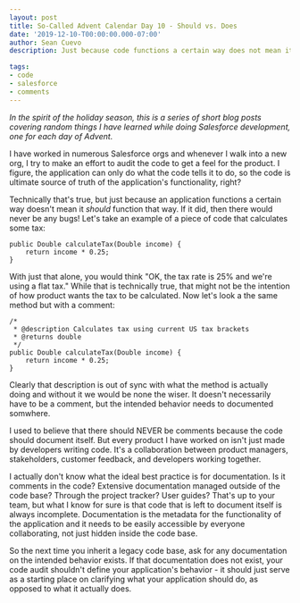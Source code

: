 ```yaml
---
layout: post
title: So-Called Advent Calendar Day 10 - Should vs. Does
date: '2019-12-10-T00:00:00.000-07:00'
author: Sean Cuevo
description: Just because code functions a certain way does not mean it should

tags:
- code
- salesforce
- comments
---
```


*In the spirit of the holiday season, this is a series of short blog posts covering random things I have learned while doing Salesforce development, one for each day of Advent.*

I have worked in numerous Salesforce orgs and whenever I walk into a new org, I try to make an effort to audit the code to get a feel for the product. I figure, the application can only do what the code tells it to do, so the code is ultimate source of truth of the application's functionality, right?

Technically that's true, but just because an application functions a certain way doesn't mean it *should* function that way. If it did, then there would never be any bugs! Let's take an example of a piece of code that calculates some tax:

```
public Double calculateTax(Double income) {
    return income * 0.25;
}
```

With just that alone, you would think "OK, the tax rate is 25% and we're using a flat tax." While that is technically true, that might not be the intention of how product wants the tax to be calculated. Now let's look a the same method but with a comment:

```
/*
 * @description Calculates tax using current US tax brackets
 * @returns double
 */
public Double calculateTax(Double income) {
    return income * 0.25;
}
```

Clearly that description is out of sync with what the method is actually doing and without it we would be none the wiser. It doesn't necessarily have to be a comment, but the intended behavior needs to documented somwhere.

I used to believe that there should NEVER be comments because the code should document itself. But every product I have worked on isn't just made by developers writing code. It's a collaboration between product managers, stakeholders, customer feedback, and developers working together.

I actually don't know what the ideal best practice is for documentation. Is it comments in the code? Extensive documentation managed outside of the code base? Through the project tracker? User guides? That's up to your team, but what I know for sure is that code that is left to document itself is always incomplete. Documentation is the metadata for the functionality of the application and it needs to be easily accessible by everyone collaborating, not just hidden inside the code base.

So the next time you inherit a legacy code base, ask for any documentation on the intended behavior exists. If that documentation does not exist, your code audit shouldn't define your application's behavior - it should just serve as a starting place on clarifying what your application should do, as opposed to what it actually does.
